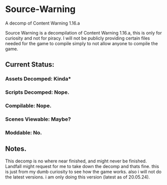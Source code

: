 # Source-Warning
A decomp of Content Warning 1.16.a

Source Warning is a decompilation of Content Warning 1.16.a, this is only for curiosity and not for piracy. I will not be publicly providing certain files needed for the game to compile simply to not allow anyone to compile the game.

## Current Status:
### Assets Decomped: Kinda*
### Scripts Decomped: Nope.
### Compilable: Nope.
### Scenes Viewable: Maybe?
### Moddable: No.

## Notes.
This decomp is no where near finished, and might never be finished. Landfall might request for me to take down the decomp and thats fine. this is just from my dumb curiosity to see how the game works. also i will not do the latest versions. i am only doing this version (latest as of 20.05.24).
